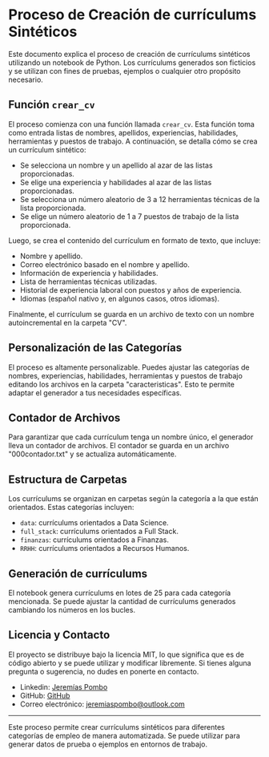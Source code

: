 # Proceso de Creación de currículums Sintéticos

Este documento explica el proceso de creación de currículums sintéticos utilizando un notebook de Python. Los currículums generados son ficticios y se utilizan con fines de pruebas, ejemplos o cualquier otro propósito necesario. 

## Función `crear_cv`

El proceso comienza con una función llamada `crear_cv`. Esta función toma como entrada listas de nombres, apellidos, experiencias, habilidades, herramientas y puestos de trabajo. A continuación, se detalla cómo se crea un currículum sintético:

- Se selecciona un nombre y un apellido al azar de las listas proporcionadas.
- Se elige una experiencia y habilidades al azar de las listas proporcionadas.
- Se selecciona un número aleatorio de 3 a 12 herramientas técnicas de la lista proporcionada.
- Se elige un número aleatorio de 1 a 7 puestos de trabajo de la lista proporcionada.

Luego, se crea el contenido del currículum en formato de texto, que incluye:

- Nombre y apellido.
- Correo electrónico basado en el nombre y apellido.
- Información de experiencia y habilidades.
- Lista de herramientas técnicas utilizadas.
- Historial de experiencia laboral con puestos y años de experiencia.
- Idiomas (español nativo y, en algunos casos, otros idiomas).

Finalmente, el currículum se guarda en un archivo de texto con un nombre autoincremental en la carpeta "CV".

## Personalización de las Categorías

El proceso es altamente personalizable. Puedes ajustar las categorías de nombres, experiencias, habilidades, herramientas y puestos de trabajo editando los archivos en la carpeta "caracteristicas". Esto te permite adaptar el generador a tus necesidades específicas.

## Contador de Archivos

Para garantizar que cada currículum tenga un nombre único, el generador lleva un contador de archivos. El contador se guarda en un archivo "000contador.txt" y se actualiza automáticamente.

## Estructura de Carpetas

Los currículums se organizan en carpetas según la categoría a la que están orientados. Estas categorías incluyen:

- `data`: currículums orientados a Data Science.
- `full_stack`: currículums orientados a Full Stack.
- `finanzas`: currículums orientados a Finanzas.
- `RRHH`: currículums orientados a Recursos Humanos.

## Generación de currículums

El notebook genera currículums en lotes de 25 para cada categoría mencionada. Se puede ajustar la cantidad de currículums generados cambiando los números en los bucles.

## Licencia y Contacto

El proyecto se distribuye bajo la licencia MIT, lo que significa que es de código abierto y se puede utilizar y modificar libremente. Si tienes alguna pregunta o sugerencia, no dudes en ponerte en contacto.

* Linkedin: [Jeremías Pombo](https://www.linkedin.com/in/jeremiaspombo/)
* GitHub: [GitHub](https://github.com/Jeremias44)
* Correo electrónico: jeremiaspombo@outlook.com

---

Este proceso permite crear currículums sintéticos para diferentes categorías de empleo de manera automatizada. Se puede utilizar para generar datos de prueba o ejemplos en entornos de trabajo.

